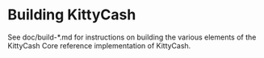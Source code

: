 Building KittyCash
================

See doc/build-*.md for instructions on building the various
elements of the KittyCash Core reference implementation of KittyCash.
